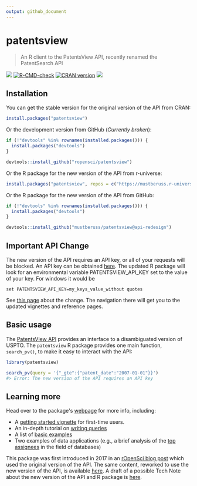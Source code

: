 ```yaml
---
output: github_document
---
```




# patentsview 
> An R client to the PatentsView API, recently renamed the PatentSearch API

[![](http://badges.ropensci.org/112_status.svg)](https://github.com/ropensci/software-review/issues/112)
[![R-CMD-check](https://github.com/ropensci/patentsview/workflows/R-CMD-check/badge.svg)](https://github.com/ropensci/patentsview/actions)
[![CRAN version](http://www.r-pkg.org/badges/version/patentsview)](https://cran.r-project.org/package=patentsview)
[![](https://mustberuss.r-universe.dev/badges/patentsview)](https://mustberuss.r-universe.dev/ui#package:patentsview)

## Installation

You can get the stable version for the original version of the API from CRAN:


``` r
install.packages("patentsview")
```

Or the development version from GitHub (*Currently broken*):


``` r
if (!"devtools" %in% rownames(installed.packages())) {
  install.packages("devtools")
}

devtools::install_github("ropensci/patentsview")
```

Or the R package for the new version of the API from r-universe:


``` r
install.packages("patentsview", repos = c("https://mustberuss.r-universe.dev"))
```

Or the R package for the new version of the API from GitHub:


``` r
if (!"devtools" %in% rownames(installed.packages())) {
  install.packages("devtools")
}

devtools::install_github("mustberuss/patentsview@api-redesign")
```

## Important API Change

The new version of the API requires an API key, or all of your requests will be blocked.  An API key can be obtained [here](https://patentsview.org/apis/keyrequest).  The updated R package will look for an environmental variable PATENTSVIEW_API_KEY set to the value of your key. For windows it would be
```
set PATENTSVIEW_API_KEY=my_keys_value_without quotes
```

See [this page](https://mustberuss.github.io/patentsview/articles/api-changes.html) about 
the change. The navigation there will get you to the updated vignettes and reference pages.

## Basic usage

The [PatentsView API](https://search.patentsview.org/docs/docs/Search%20API/SearchAPIReference/#endpoints) provides an interface to a disambiguated version of USPTO. The `patentsview` R package provides one main function, `search_pv()`, to make it easy to interact with the API:


``` r
library(patentsview)

search_pv(query = '{"_gte":{"patent_date":"2007-01-01"}}')
#> Error: The new version of the API requires an API key
```

## Learning more

Head over to the package's [webpage](https://docs.ropensci.org/patentsview/index.html) for more info, including:

* A [getting started vignette](https://mustberuss.github.io/patentsview/articles/getting-started.html) for first-time users. 
* An in-depth tutorial on [writing queries](https://mustberuss.github.io/patentsview/articles/writing-queries.html)
* A list of [basic examples](https://mustberuss.github.io/patentsview/articles/examples.html)
* Two examples of data applications (e.g., a brief analysis of the [top assignees](https://mustberuss.github.io/patentsview/articles/top-assignees.html) in the field of databases)

This package was first introduced in 2017 in an [rOpenSci blog post](https://ropensci.org/blog/2017/09/19/patentsview/) which
used the original version of the API.  The same content, reworked to use the new version 
of the API, is available [here](https://mustberuss.github.io/patentsview/articles/ropensci-blog-post.html).  A draft of a possible Tech Note 
about the new version of the API and R package is [here](https://mustberuss.github.io/patentsview/articles/patentsview-breaking-change.html).
